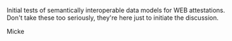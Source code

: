 Initial tests of semantically interoperable data models for WEB attestations.
Don't take these too seriously, they're here just to initiate the discussion.

Micke
